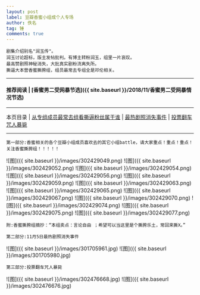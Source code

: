 ```yaml
---
layout: post
label: 豆瓣香蜜小组成个人专场
author: 佚名
tag: 锤
comments: true
---
```


    剧集介绍别名"润玉传"。
    润玉讨论超标，版主发帖批判。有博主转粉润玉，组里一片哀叹。
    最高赞剧照神秘消失，大批真实剧粉流离失所。
    撕逼大本营香蜜撕胯组，组员最常去专组全是邓伦相关。

---
#### 推荐阅读 | [香蜜男二受网暴节选]({{ site.baseurl }}/2018/11/香蜜男二受网暴情况节选) 
---
本页目录 \| [从专组成员最常去组看撕逼粉丝属于谁](#dxjja) \| [最热剧照消失事件](#dxjjb) \| [投票翻车咒人暴毙](#dxjjc)

---

<a class="anchor" name="dxjja"></a>

    第一部分:香蜜相关的各个豆瓣小组成员喜欢去的其它小组battle，请大家重点！重点！重点！关注香蜜撕胯组！！！！！


![图]({{ site.baseurl }}/images/302429049.png)
![图]({{ site.baseurl }}/images/302429052.png)
![图]({{ site.baseurl }}/images/302429054.png)
![图]({{ site.baseurl }}/images/302429056.png)
![图]({{ site.baseurl }}/images/302429059.png)
![图]({{ site.baseurl }}/images/302429063.png)
![图]({{ site.baseurl }}/images/302429065.png)
![图]({{ site.baseurl }}/images/302429067.png)
![图]({{ site.baseurl }}/images/302429070.png)
![图]({{ site.baseurl }}/images/302429074.png)
![图]({{ site.baseurl }}/images/302429075.png)
![图]({{ site.baseurl }}/images/302429077.png)


    附:香蜜撕胯组摘抄：“本组卖点：言论自由 ；希望可以当这里是个撕胯乐土，常回来撕X。”


<a class="anchor" name="dxjjb"></a>

    第二部分:11月5日最热剧照消失事件


![图]({{ site.baseurl }}/images/301705961.jpg)
![图]({{ site.baseurl }}/images/301705980.jpg)


<a class="anchor" name="dxjjc"></a>

    第三部分:投票翻车咒人暴毙

![图]({{ site.baseurl }}/images/302476668.jpg)
![图]({{ site.baseurl }}/images/302476676.jpg)